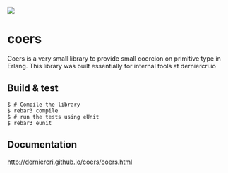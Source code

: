 ![](https://travis-ci.org/derniercri/coers.svg?branch=master)

coers
=====

Coers is a very small library to provide small coercion
on primitive type in Erlang. This library was built
essentially for internal tools at derniercri.io

Build & test
-----
    $ # Compile the library
    $ rebar3 compile
    $ # run the tests using eUnit
    $ rebar3 eunit


Documentation
--------
<http://derniercri.github.io/coers/coers.html>

